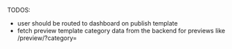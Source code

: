 TODOS:
- user should be routed to dashboard on publish template  
- fetch preview template category data from the backend for previews
like /preview/<templateName>?category=<categoryName>

